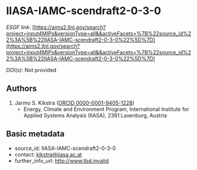 # IIASA-IAMC-scendraft2-0-3-0

*ESGF link*: [https://aims2.llnl.gov/search?project=input4MIPs&versionType=all&&activeFacets=%7B%22source_id%22%3A%5B%22IIASA-IAMC-scendraft2-0-3-0%22%5D%7D](https://aims2.llnl.gov/search?project=input4MIPs&versionType=all&&activeFacets=%7B%22source_id%22%3A%5B%22IIASA-IAMC-scendraft2-0-3-0%22%5D%7D)

*DOI(s)*: Not provided

## Authors

1. Jarmo S. Kikstra ([ORCID 0000-0001-9405-1228](https://orcid.org/0000-0001-9405-1228))
    - Energy, Climate and Environment Program, International Institute for Applied Systems Analysis (IIASA), 2361 Laxenburg, Austria


## Basic metadata

- source_id: IIASA-IAMC-scendraft2-0-3-0
- contact: kikstra@iiasa.ac.at
- further_info_url: http://www.tbd.invalid
